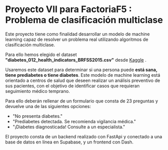 # Proyecto VII para FactoriaF5 : Problema de clasificación multiclase

Este proyecto tiene como finalidad desarrollar un modelo de machine learning capaz de resolver un problema real utilizando algoritmos de clasificación multiclase.

Para ello hemos elegido el dataset **"diabetes_012_health_indicators_BRFSS2015.csv"** desde [Kaggle](https://www.kaggle.com/datasets/alexteboul/diabetes-health-indicators-dataset/data) .

Usaremos este dataset para determinar si una persona puede **está sana, tiene prediabetes o tiene diabetes**. Este modelo de machine learning está orientado a centros de salud que deseen realizar un análisis preventivo de sus pacientes, con el objetivo de identificar casos que requieran seguimiento médico temprano.

Para ello deberán rellenar de un formulario que consta de 23 preguntas y devuelve una de las siguientes opciones:
- "No presenta diabetes."
- "Prediabetes detectada. Se recomienda vigilancia médica."
- "¡Diabetes diagnosticada! Consulte a un especialista."

El proyecto consta de un backend realizado con FastApi y conectado a una base de datos en línea en Supabase, y un frontend con Dash.
